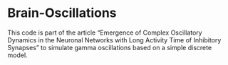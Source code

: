 # Brain-Oscillations
This code is part of the article “Emergence of Complex Oscillatory Dynamics in the Neuronal Networks with Long Activity Time of Inhibitory Synapses” to simulate gamma oscillations based on a simple discrete model.
